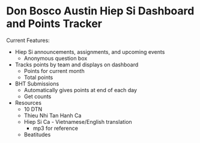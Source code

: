 # Don Bosco Austin Hiep Si Dashboard and Points Tracker
Current Features:
* Hiep Si announcements, assignments, and upcoming events
  * Anonymous question box
* Tracks points by team and displays on dashboard
  * Points for current month
  * Total points
* BHT Submissions
  * Automatically gives points at end of each day
  * Get counts
* Resources
  * 10 DTN
  * Thieu Nhi Tan Hanh Ca
  * Hiep Si Ca - Vietnamese/English translation
    * mp3 for reference
  * Beatitudes
